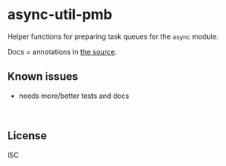 ﻿
<!--#echo json="package.json" key="name" underline="=" -->
async-util-pmb
==============
<!--/#echo -->

<!--#echo json="package.json" key="description" -->
Helper functions for preparing task queues for the `async` module.
<!--/#echo -->


Docs = annotations in [the source](au.js).


<!--#toc stop="scan" -->



Known issues
------------

* needs more/better tests and docs




&nbsp;


License
-------
<!--#echo json="package.json" key=".license" -->
ISC
<!--/#echo -->
